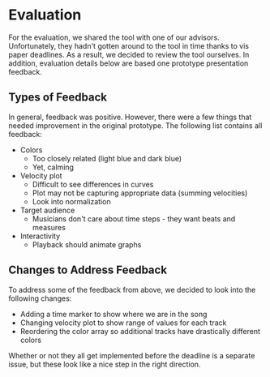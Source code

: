 # Evaluation

For the evaluation, we shared the tool with one of our advisors.
Unfortunately, they hadn't gotten around to the tool in time
thanks to vis paper deadlines. As a result, we decided to review
the tool ourselves. In addition, evaluation details below are 
based one prototype presentation feedback.

## Types of Feedback

In general, feedback was positive. However, there were a few things
that needed improvement in the original prototype. The following
list contains all feedback:

- Colors
    - Too closely related (light blue and dark blue)
    - Yet, calming
- Velocity plot
    - Difficult to see differences in curves
    - Plot may not be capturing appropriate data (summing velocities)
    - Look into normalization
- Target audience
    - Musicians don't care about time steps - they want beats and measures
- Interactivity
    - Playback should animate graphs

## Changes to Address Feedback

To address some of the feedback from above, we decided to look into the
following changes:

- Adding a time marker to show where we are in the song
- Changing velocity plot to show range of values for each track
- Reordering the color array so additional tracks have drastically different colors

Whether or not they all get implemented before the deadline is a separate
issue, but these look like a nice step in the right direction.
